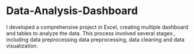 # Data-Analysis-Dashboard
I developed a comprehensive project in Excel, creating multiple dashboard and tables to analyze the data. This process involved several stages , including data preprocessing data preprocessing, data cleaning and data visualization.
